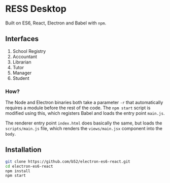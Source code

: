 # RESS Desktop

Built on ES6, React, Electron and Babel with `npm`.

## Interfaces
1. School Registry
2. Accountant
3. Librarian
4. Tutor
5. Manager
6. Student

### How?

The Node and Electron binaries both take a parameter `-r` that automatically
requires a module before the rest of the code.  The `npm start` script is
modified using this, which registers Babel and loads the entry point `main.js`.

The renderer entry point `index.html` does basically the same, but loads the
`scripts/main.js` file, which renders the `views/main.jsx` component into the `body`.

## Installation

```bash
git clone https://github.com/b52/electron-es6-react.git
cd electron-es6-react
npm install
npm start
```

[ES6]: http://exploringjs.com/
[React]: https://facebook.github.io/react/
[Electron]: http://electron.atom.io/
[Babel]: http://babeljs.io

